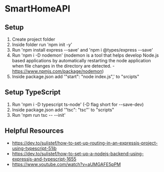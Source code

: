 # SmartHomeAPI

## Setup

1. Create project folder
2. Inside folder run 'npm init -y'
3. Run 'npm install express --save' and 'npm i @types/express --save'
4. Run 'npm i -D nodemon' (nodemon is a tool that helps develop Node.js based applications by automatically restarting the node application when file changes in the directory are detected. - https://www.npmjs.com/package/nodemon)
4. Inside package.json add '"start": "node index.js",' to "srcipts"

## Setup TypeScript

1. Run 'npm i -D typescript ts-node' (-D flag short for --save-dev)
2. Inside package.json add '"tsc": "tsc"' to "scripts"
3. Run 'npm run tsc -- --init'

## Helpful Resources
* https://dev.to/sulistef/how-to-set-up-routing-in-an-expressjs-project-using-typescript-51ib
* https://dev.to/sulistef/how-to-set-up-a-nodejs-backend-using-expressjs-and-typescript-1655
* https://www.youtube.com/watch?v=aUMGAFE5pPM